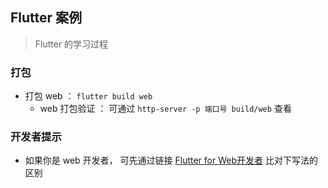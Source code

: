 ## Flutter 案例

> Flutter 的学习过程

### 打包

- 打包 web ： `flutter build web`
  - web 打包验证 ： 可通过 `http-server -p 端口号 build/web` 查看

### 开发者提示

- 如果你是 web 开发者， 可先通过链接 [Flutter for Web开发者](https://flutterchina.club/web-analogs/) 比对下写法的区别